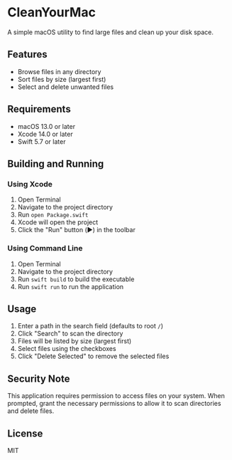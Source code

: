 # CleanYourMac

A simple macOS utility to find large files and clean up your disk space.

## Features

- Browse files in any directory
- Sort files by size (largest first)
- Select and delete unwanted files

## Requirements

- macOS 13.0 or later
- Xcode 14.0 or later
- Swift 5.7 or later

## Building and Running

### Using Xcode

1. Open Terminal
2. Navigate to the project directory
3. Run `open Package.swift` 
4. Xcode will open the project
5. Click the "Run" button (▶️) in the toolbar

### Using Command Line

1. Open Terminal
2. Navigate to the project directory
3. Run `swift build` to build the executable
4. Run `swift run` to run the application

## Usage

1. Enter a path in the search field (defaults to root `/`)
2. Click "Search" to scan the directory
3. Files will be listed by size (largest first)
4. Select files using the checkboxes
5. Click "Delete Selected" to remove the selected files

## Security Note

This application requires permission to access files on your system. When prompted, grant the necessary permissions to allow it to scan directories and delete files.

## License

MIT 